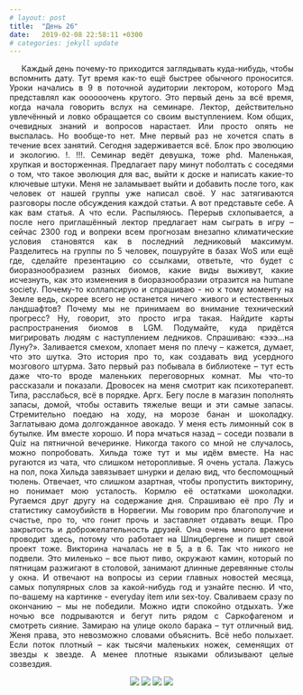 ```yaml
---
# layout: post
title:  "День 26"
date:   2019-02-08 22:58:11 +0300
# categories: jekyll update
---
```


<div style="text-align: justify">
&nbsp;&nbsp;&nbsp;&nbsp;
Каждый день почему-то приходится заглядывать куда-нибудь, чтобы вспомнить дату. Тут время как-то ещё быстрее обычного проносится. Уроки начались в 9 в поточной аудитории лектором, которого Мэд представлял как оооооочень крутого. Это первый день за всё время, когда начала говорить вслух на семинаре. Лектор, действительно увлечённый и ловко обращается со своим выступлением. Ком общих, очевидных знаний и вопросов нарастает. Или просто опять не выспалась. Но вообще-то нет. Мне первый раз не хочется спать в течение всех занятий. Сегодня задерживается всё. Блок про эволюцию и экологию. !. !!!. Семинар ведёт девушка, тоже phd. Маленькая, хрупкая и восторженная. Предлагает пару минут поболтать с соседями о том, что такое эволюция для вас, выйти к доске и написать какие-то ключевые штуки. Меня не заламывает выйти и добавить после того, как человек от нашей группы уже написал своё. У нас затягиваются разговоры после обсуждения каждой статьи. А вот представьте себе. А как вам статья. А что если. Распыляюсь. Перерыв схлопывается, а после него приглашённый лектор предлагает нам сыграть в игру – сейчас 2300 год и вопреки всем прогнозам внезапно климатические условия становятся как в последний ледниковый максимум. Разделитесь на группы по 5 человек, пошуруйте в базах WoS или ещё где, сделайте презентацию со ссылками, ответьте, что будет с биоразнообразием разных биомов, какие виды выживут, какие исчезнуть, как это изменения в биоразнообразии отразится на humane society. Почему-то коллапсирую и спрашиваю - но к тому моменту на Земле ведь, скорее всего не останется ничего живого и естественных ландшафтов? Почему мы не принимаем во внимание технический прогресс? Ну, говорит, это просто игра такая. Найдите карты распространения биомов в LGM. Подумайте, куда придётся мигрировать людям с наступлением ледников. Спрашиваю: «эээ…на Луну?». Заливается смехом, хлопает меня по плечу – кажется, думает, что это шутка. Это история про то, как создавать вид усердного мозгового штурма. Зато первый раз побывала в библиотеке – тут есть даже что-то вроде маленьких переговорных комнат. Мы что-то рассказали и показали. Дровосек на меня смотрит как психотерапевт. Типа, расслабься, всё в порядке. Аргх. Бегу после в магазин пополнять запасы, домой, чтобы оставить тяжелые вещи и эти самые запасы. Стремительно поедаю на ходу, на морозе банан и шоколадку. Заглатываю дома долгожданное авокадо. У меня есть лимонный сок в бутылке. Им вместе хорошо. И пора мчаться назад – соседи позвали в Quiz на пятничной вечеринке. Никогда такого со мной не случалось, можно попробовать. Хильда тоже тут и мы идём вместе. На нас ругаются из чата, что слишком неторопливые. Я очень устала. Лажусь на пол, пока Хильда завязывает шнурки и делаю вид, что беспомощный тюлень. Отвечает, что слишком азартная, чтобы пропустить викторину, но понимает мою усталость. Кормлю её остатками шоколадки. Ругаемся друг другу на содержание дня. Спрашиваю её про Лу и статистику самоубийств в Норвегии. Мы говорим про благополучие и счастье, про то, что гонит прочь и заставляет отдавать вещи. Про закрытость и доброжелательность друзей. Она очень много времени проводит здесь, потому что работает на Шпицбергене и пишет свой проект тоже. Викторина началась не в 5, а в 6. Так что никого не подвели. Это миленько – все пьют пиво, окружают камин, который по пятницам разжигают в столовой, занимают длинные деревянные столы у окна. И отвечают на вопросы из серии главных новостей месяца, самых популярных слов за какой-нибудь год и узнайте песню. И что, по-вашему на картинке - everyday item или sex-toy. Сваливаем сразу по окончанию – мы не победили. Можно идти спокойно отдыхать. Уже ночью все подрываются и бегут пить рядом с Саркофагеном и смотреть сияние. Замираю на улице около барака – тут отличный вид. Женя права, это невозможно словами объяснить. Всё небо полыхает. Если поток плотный – как тысячи маленьких ножек, семенящих от звезды к звезде. А менее плотные языками облизывают целые созвездия.
</div>

<p align="center">
    <img src="{{site.baseurl}}/assets/images/124.png" />
    <img src="{{site.baseurl}}/assets/images/125.png" />
    <img src="{{site.baseurl}}/assets/images/126.png" />
    <img src="{{site.baseurl}}/assets/images/127.png" />
</p>


